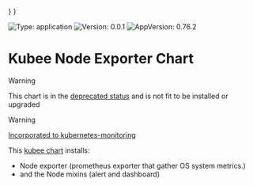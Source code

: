 

}
}

[//]: # (README.md generated by gotmpl. DO NOT EDIT.)

![Type: application](https://img.shields.io/badge/Type-application-informational?style=flat-square) ![Version: 0.0.1](https://img.shields.io/badge/Version-0.0.1-informational?style=flat-square) ![AppVersion: 0.76.2](https://img.shields.io/badge/AppVersion-0.76.2-informational?style=flat-square)

# Kubee Node Exporter Chart

> [!WARNING]
> This chart is in the [deprecated status](https://github.com/EraldyHq/kubee/blob/main/docs/site/kubee-helmet-chart.md#status) and is not fit to be installed or upgraded

> [!WARNING]
> [Incorporated to kubernetes-monitoring](../../charts/kubernetes-monitoring/README.md)

This [kubee chart](https://github.com/EraldyHq/kubee/blob/main/docs/site/kubee-helmet-chart.md) installs:
* Node exporter (prometheus exporter that gather OS system metrics.)
* and the Node mixins (alert and dashboard)

